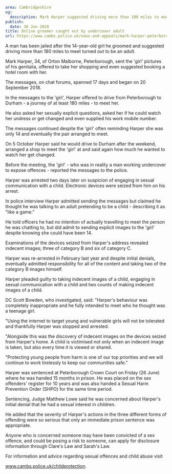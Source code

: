 ```yaml
area: Cambridgeshire
og:
  description: Mark Harper suggested driving more than 180 miles to meet the
publish:
  date: 30 Jun 2020
title: Online groomer caught out by undercover adult
url: https://www.cambs.police.uk/news-and-appeals/mark-harper-peterborough-jailed
```

A man has been jailed after the 14-year-old girl he groomed and suggested driving more than 180 miles to meet turned out to be an adult.

Mark Harper, 34, of Orton Malborne, Peterborough, sent the 'girl' pictures of his genitalia, offered to take her shopping and even suggested booking a hotel room with her.

The messages, on chat forums, spanned 17 days and began on 20 September 2018.

In the messages to the 'girl', Harper offered to drive from Peterborough to Durham - a journey of at least 180 miles - to meet her.

He also asked her sexually explicit questions, asked her if he could watch her undress or get changed and even supplied his work mobile number.

The messages continued despite the 'girl' often reminding Harper she was only 14 and eventually the pair arranged to meet.

On 5 October Harper said he would drive to Durham after the weekend, arranged a shop to meet the 'girl' at and said again how much he wanted to watch her get changed.

Before the meeting, the 'girl' \- who was in reality a man working undercover to expose offences - reported the messages to the police.

Harper was arrested two days later on suspicion of engaging in sexual communication with a child. Electronic devices were seized from him on his arrest.

In police interview Harper admitted sending the messages but claimed he thought he was talking to an adult pretending to be a child - describing it as "like a game."

He told officers he had no intention of actually travelling to meet the person he was chatting to, but did admit to sending explicit images to the 'girl' despite knowing she could have been 14.

Examinations of the devices seized from Harper's address revealed indecent images; three of category B and six of category C.

Harper was re-arrested in February last year and despite initial denials, eventually admitted responsibility for all of the content and taking two of the category B images himself.

Harper pleaded guilty to taking indecent images of a child, engaging in sexual communication with a child and two counts of making indecent images of a child.

DC Scott Bowden, who investigated, said: "Harper's behaviour was completely inappropriate and he fully intended to meet who he thought was a teenage girl.

"Using the internet to target young and vulnerable girls will not be tolerated and thankfully Harper was stopped and arrested.

"Alongside this was the discovery of indecent images on the devices seized from Harper's home. A child is victimised not only when an indecent image is taken, but also every time it is viewed or shared.

"Protecting young people from harm is one of our top priorities and we will continue to work tirelessly to keep our communities safe."

Harper was sentenced at Peterborough Crown Court on Friday (26 June) where he was handed 15 months in prison. He was placed on the sex offenders' register for 10 years and was also handed a Sexual Harm Prevention Order (SHPO) for the same time period.

Sentencing, Judge Matthew Lowe said he was concerned about Harper's initial denial that he had a sexual interest in children.

He added that the severity of Harper's actions in the three different forms of offending were so serious that only an immediate prison sentence was appropriate.

Anyone who is concerned someone may have been convicted of a sex offence, and could be posing a risk to someone, can apply for disclosure information through Clare's Law and Sarah's Law.

For information and advice regarding sexual offences and child abuse visit

www.cambs.police.uk/childprotection.

